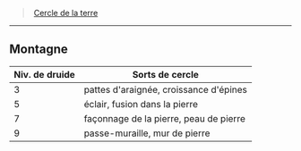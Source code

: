 ﻿---
!GenericItem
Name: Montagne
Id: druid_earth_hd.md#montagne
ParentLink: druid_earth_hd.md#cercle-de-la-terre
ParentName: Cercle de la terre
NameLevel: 2
Attributes:
  Name: Montagne
  Markdown: >+
    ## <!--Name-->Montagne<!--/Name-->


    |Niv. de druide|Sorts de cercle|

    |---|---|

    |3|pattes d'araignée, croissance d'épines|

    |5|éclair, fusion dans la pierre|

    |7|façonnage de la pierre, peau de pierre|

    |9|passe-muraille, mur de pierre|

AttributesDictionary: >+
  Name: Montagne

  Markdown: >+

    ## <!--Name-->Montagne<!--/Name-->





    |Niv. de druide|Sorts de cercle|



    |---|---|



    |3|pattes d'araignée, croissance d'épines|



    |5|éclair, fusion dans la pierre|



    |7|façonnage de la pierre, peau de pierre|



    |9|passe-muraille, mur de pierre|



---
> [Cercle de la terre](hd_druid_earth.md)

---

## Montagne

|Niv. de druide|Sorts de cercle|
|---|---|
|3|pattes d'araignée, croissance d'épines|
|5|éclair, fusion dans la pierre|
|7|façonnage de la pierre, peau de pierre|
|9|passe-muraille, mur de pierre|

